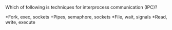 Which of following is techniques for interprocess communication (IPC)?

   *Fork, exec, sockets
   +Pipes, semaphore, sockets
   *File, wait, signals
   *Read, write, execute
